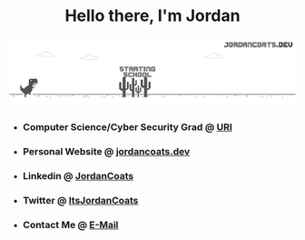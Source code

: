 <h1 align="center">Hello there, I'm Jordan</h1>
<img src="https://raw.githubusercontent.com/jordanncoats/jordanncoats.github.io/master/images/banner.gif" alt="Jordan's Career">
<ul>
<li><h3>Computer Science/Cyber Security Grad @ <a href="https://www.uri.edu/">URI</a></h3></li>
<li><h3>Personal Website @ <a href="https://jordancoats.dev">jordancoats.dev</a></h3></li>
<li><h3>Linkedin @ <a href="https://www.linkedin.com/in/jordancoats/">JordanCoats</h3></a></li>
<li><h3>Twitter @ <a href="https://twitter.com/itsjordancoats">ItsJordanCoats</h3></a></li>
<li><h3>Contact Me @ <a href="mailto:contact@jordancoats.dev">E-Mail</a></h3></li>
</ol>

